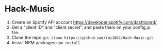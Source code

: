 # Hack-Music
  1. Create an Spotify API account
     https://developer.spotify.com/dashboard/
  2. Get a "client ID" and "client secret", and paste them on your config.js file.
  2. Clone the repo
  `git clone https://github.com/Yui1002/Hack-Music.git`
  3. Install NPM packages
  `npm install`